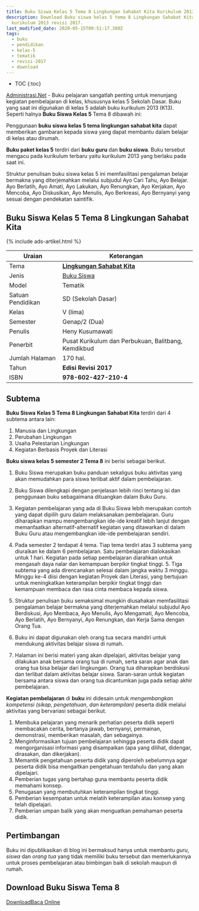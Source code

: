 ```yaml
---
title: Buku Siswa Kelas 5 Tema 8 Lingkungan Sahabat Kita Kurikulum 2013
description: Download Buku siswa kelas 5 tema 8 Lingkungan Sahabat Kita buku
  kurikulum 2013 revisi 2017.
last_modified_date: 2020-05-15T09:51:17.380Z
tags:
  - buku
  - pendidikan
  - kelas-5
  - tematik
  - revisi-2017
  - download
---
```

* TOC
{:toc}

<script type="application/ld+json">
{
  "@context":"http://schema.org",
  "@type":"Book",
  "name" : "{{ page.title }}",
  "author": {
    "@type":"Person",
    "name":"Heny Kusumawati"
  },
  "url" : "{{ site.url }}{{ page.url }}",
  "workExample" : [{
    "@type": "Book",
    "isbn": "978-602-427-210-4",
    "bookEdition": "Revisi 2017",
    "bookFormat": "http://schema.org/Hardcover",
    "potentialAction":{
    "@type":"ReadAction",
    "target":
      {
        "@type":"EntryPoint",
        "urlTemplate":"{{ site.url }}{{ page.url }}",
        "actionPlatform":[
          "http://schema.org/DesktopWebPlatform",
          "http://schema.org/IOSPlatform",
          "http://schema.org/AndroidPlatform"
        ]
      }
      }
    }
    ]
    }
 
</script>

[Administrasi.Net](/ "Administrasi.Net") - Buku pelajaran sangatlah penting untuk menunjang kegiatan pembelajaran di kelas, khususnya kelas 5 Sekolah Dasar. Buku yang saat ini digunakan di kelas 5 adalah buku kurikulum 2013 (K13). Seperti halnya **Buku Siswa Kelas 5** Tema 8 dibawah ini:

Penggunaan **buku siswa kelas 5 tema lingkungan sahabat kita** dapat memberikan gambaran kepada siswa yang dapat membantu dalam belajar di kelas atau dirumah.

**Buku paket kelas 5** terdiri dari **buku guru** dan **buku siswa**. Buku tersebut mengacu pada kurikulum terbaru yaitu kurikulum 2013 yang berlaku pada saat ini. 



Struktur penulisan buku siswa kelas 5 ini memfasilitasi pengalaman belajar bermakna yang diterjemahkan melalui subjudul Ayo Cari Tahu, Ayo Belajar. Ayo Berlatih, Ayo Amati, Ayo Lakukan, Ayo Renungkan, Ayo Kerjakan, Ayo Mencoba, Ayo Diskusikan, Ayo Menulis, Ayo Berkreasi, Ayo Bernyanyi yang sesuai dengan pendekatan saintifik.

## Buku Siswa Kelas 5 Tema 8 Lingkungan Sahabat Kita

{% include ads-artikel.html %}

|Uraian|Keterangan|
| --- | --- |
|Tema|<a href="/bse/buku-siswa-kelas-5-kurtilas-tema-lingkungan-sahabat-kita" title="Buku Siswa Kelas 5 semester 2 Tema 8 Lingkungan Sahabat Kita K13 Revisi 2017"><strong>Lingkungan Sahabat Kita</strong></a>|
|Jenis|<a href="/bse" title="Buku Siswa" target="_blank">Buku Siswa</a>|
|Model|Tematik|
|Satuan Pendidikan|SD (Sekolah Dasar)|
Kelas|V (lima)|
|Semester|Genap/2 (Dua)|
Penulis|Heny Kusumawati|
|Penerbit|Pusat Kurikulum dan Perbukuan, Balitbang, Kemdikbud|
|Jumlah Halaman|170 hal.|
|Tahun|<strong>Edisi Revisi 2017</strong>|
|ISBN|<strong>978-602-427-210-4</strong>|

## Subtema
<strong>Buku Siswa</strong> <strong>Kelas 5 Tema 8 Lingkungan Sahabat Kita</strong> terdiri dari 4 subtema antara lain: 
1. Manusia dan Lingkungan
2. Perubahan Lingkungan
3. Usaha Pelestarian Lingkungan
4. Kegiatan Berbasis Proyek dan Literasi

<b>Buku siswa kelas 5 semester 2 Tema 8</b> ini berisi sebagai berikut.
1. Buku Siswa merupakan buku panduan sekaligus buku aktivitas yang akan memudahkan para siswa terlibat aktif dalam pembelajaran.
2. Buku Siswa dilengkapi dengan penjelasan lebih rinci tentang isi dan penggunaan buku sebagaimana dituangkan dalam Buku Guru.
3. Kegiatan pembelajaran yang ada di Buku Siswa lebih merupakan contoh yang dapat dipilih guru dalam melaksanakan pembelajaran. Guru diharapkan mampu mengembangkan ide-ide kreatif lebih lanjut dengan memanfaatkan alternatif-alternatif kegiatan yang ditawarkan di dalam Buku Guru atau mengembangkan ide-ide pembelajaran sendiri.
4. Pada semester 2 terdapat 4 tema. Tiap tema terdiri atas 3 subtema yang diuraikan ke dalam 6 pembelajaran. Satu pembelajaran dialokasikan untuk 1 hari. Kegiatan pada setiap pembelajaran diarahkan untuk mengasah daya nalar dan kemampuan berpikir tingkat tinggi. 5. Tiga subtema yang ada direncanakan selesai dalam jangka waktu 3 minggu. Minggu ke-4 diisi dengan kegiatan Proyek dan Literasi, yang bertujuan untuk meningkatkan keterampilan berpikir tingkat tinggi dan kemampuan membaca dan rasa cinta membaca kepada siswa. 
6. Struktur penulisan buku semaksimal mungkin diusahakan memfasilitasi pengalaman belajar bermakna yang diterjemahkan melalui subjudul Ayo Berdiskusi, Ayo Membaca, Ayo Menulis, Ayo Mengamati, Ayo Mencoba, Ayo Berlatih, Ayo Bernyanyi, Ayo Renungkan, dan Kerja Sama dengan Orang Tua.
7. Buku ini dapat digunakan oleh orang tua secara mandiri untuk mendukung aktivitas belajar siswa di rumah.
  
8. Halaman ini berisi materi yang akan dipelajari, aktivitas belajar yang dilakukan anak bersama orang tua di rumah, serta saran agar anak dan orang tua bisa belajar dari lingkungan. Orang tua diharapkan berdiskusi dan terlibat dalam aktivitas belajar siswa. Saran-saran untuk kegiatan bersama antara siswa dan orang tua dicantumkan juga pada setiap akhir pembelajaran. 

<b>Kegiatan pembelajaran</b> di <b>buku</b> ini didesain untuk _mengembangkan kompetensi (sikap, pengetahuan, dan keterampilan)_ peserta didik melalui aktivitas yang bervariasi sebagai berikut.
<ol><li>Membuka pelajaran yang menarik perhatian peserta didik seperti membacakan cerita, bertanya jawab, bernyanyi, permainan, demonstrasi, memberikan masalah, dan sebagainya.</li><li>Menginformasikan tujuan pembelajaran sehingga peserta didik dapat mengorganisasi informasi yang disampaikan (apa yang dilihat, didengar, dirasakan, dan dikerjakan).</li><li>Memantik pengetahuan peserta didik yang diperoleh sebelumnya agar peserta didik bisa mengaitkan pengetahuan terdahulu dan yang akan dipelajari.</li><li>Pemberian tugas yang bertahap guna membantu peserta didik memahami konsep.</li><li>Penugasan yang membutuhkan keterampilan tingkat tinggi.</li><li>Pemberian kesempatan untuk melatih keterampilan atau konsep yang telah dipelajari.</li><li>Pemberian umpan balik yang akan menguatkan pemahaman peserta didik.</li></ol>
  
## Pertimbangan
Buku ini dipublikasikan di blog ini bermaksud hanya untuk membantu _guru_, _siswa_ dan _orang tua_ yang tidak memiliki buku tersebut dan memerlukannya untuk proses pembelajaran atau bimbingan baik di sekolah maupun di rumah.
 
## Download Buku Siswa Tema 8

<p class="center"><a class="button download" href="https://docs.google.com/uc?export=download&id=16POIEVB8oUHtJd3hC1YKQMDucZ1nlKB8" rel="nofollow" target="_blank" title="Download">Download</a><a class="button demo open-dialog" href="https://drive.google.com/file/d/16POIEVB8oUHtJd3hC1YKQMDucZ1nlKB8/preview" Title="Baca Online" rel="nofollow">Baca Online</a></p>
